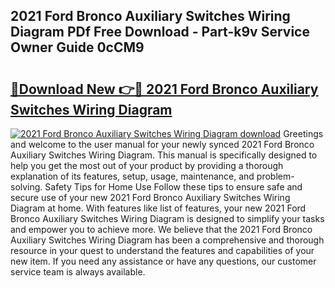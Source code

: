 ## 2021 Ford Bronco Auxiliary Switches Wiring Diagram PDf Free Download - Part-k9v Service Owner Guide 0cCM9

# <h2><a href="http://dfu6xa.blite.top/?on=2021+Ford+Bronco+Auxiliary+Switches+Wiring+Diagram">🔗Download New 👉🔴 2021 Ford Bronco Auxiliary Switches Wiring Diagram</a></h2>

[![2021 Ford Bronco Auxiliary Switches Wiring Diagram download](https://i.imgur.com/lujVjoI.png)](http://dfu6xa.blite.top/?on=2021+Ford+Bronco+Auxiliary+Switches+Wiring+Diagram)
Greetings and welcome to the user manual for your newly synced 2021 Ford Bronco Auxiliary Switches Wiring Diagram. This manual is specifically designed to help you get the most out of your product by providing a thorough explanation of its features, setup, usage, maintenance, and problem-solving. Safety Tips for Home Use Follow these tips to ensure safe and secure use of your new 2021 Ford Bronco Auxiliary Switches Wiring Diagram at home. With features like list of features, your new 2021 Ford Bronco Auxiliary Switches Wiring Diagram is designed to simplify your tasks and empower you to achieve more. We believe that the 2021 Ford Bronco Auxiliary Switches Wiring Diagram has been a comprehensive and thorough resource in your quest to understand the features and capabilities of your new item. If you need any assistance or have any questions, our customer service team is always available.
